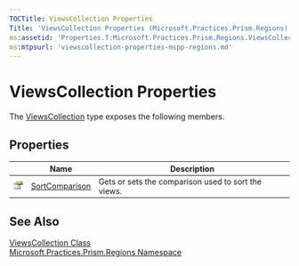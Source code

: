 ```yaml
---
TOCTitle: ViewsCollection Properties
Title: 'ViewsCollection Properties (Microsoft.Practices.Prism.Regions)'
ms:assetid: 'Properties.T:Microsoft.Practices.Prism.Regions.ViewsCollection'
ms:mtpsurl: 'viewscollection-properties-mspp-regions.md'
---
```


# ViewsCollection Properties

The [ViewsCollection](/patterns-practices/reference/viewscollection-class-mspp-regions) type exposes the following members.

## Properties

<table>
<thead>
<tr class="header">
<th> </th>
<th>Name</th>
<th>Description</th>
</tr>
</thead>
<tbody>
<tr class="odd">
<td><img src="/patterns-practices/reference/images/pubproperty.gif" alt="Public property"/></td>
<td><a href="/patterns-practices/reference/viewscollection-sortcomparison-property-mspp-regions" data-raw-source="[SortComparison](/patterns-practices/reference/viewscollection-sortcomparison-property-mspp-regions)">SortComparison</a></td>
<td><div class="summary">
Gets or sets the comparison used to sort the views.
</div></td>
</tr>
</tbody>
</table>

## See Also

[ViewsCollection Class](/patterns-practices/reference/viewscollection-class-mspp-regions)  
[Microsoft.Practices.Prism.Regions Namespace](/patterns-practices/reference/mspp-regions-namespace)